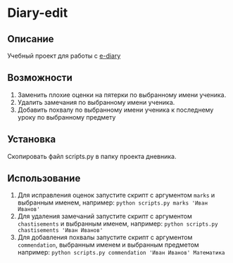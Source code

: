 # Diary-edit

## Описание 

Учебный проект для работы с [e-diary](https://github.com/devmanorg/e-diary/tree/master)

## Возможности

1. Заменить плохие оценки на пятерки по выбранному имени ученика.
2. Удалить замечания по выбранному имени ученика. 
3. Добавить похвалу по выбранному имени ученика к последнему уроку по выбранному предмету


## Установка

Скопировать файл scripts.py в папку проекта дневника.

## Использование

1. Для исправления оценок запустите скрипт с аргументом `marks` и выбранным именем, например: `python scripts.py marks 'Иван Иванов'`
2. Для удаления замечаний запустите скрипт с аргументом `chastisements` и выбранным именем, например: `python scripts.py chastisements 'Иван Иванов'`
3. Для добавления похвалы запустите скрипт с аргументом `commendation`, выбранным именем и выбранным предметом например: `python scripts.py commendation 'Иван Иванов' Математика`